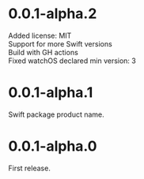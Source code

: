 # 0.0.1-alpha.2

Added license: MIT  
Support for more Swift versions  
Build with GH actions  
Fixed watchOS declared min version: 3  

# 0.0.1-alpha.1

Swift package product name.

# 0.0.1-alpha.0

First release.
